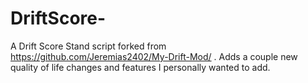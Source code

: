 # DriftScore-
A Drift Score Stand script forked from https://github.com/Jeremias2402/My-Drift-Mod/ . Adds a couple new quality of life changes and features I personally wanted to add.
